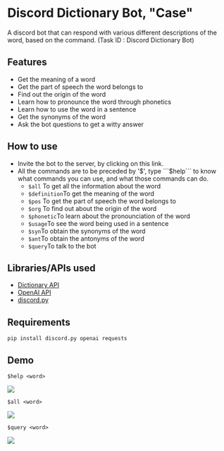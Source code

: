 # Discord Dictionary Bot, "Case" 
A discord bot that can respond with various different descriptions of the word, based on the command.
(Task ID : Discord Dictionary Bot)

## Features
* Get the meaning of a word
* Get the part of speech the word belongs to
* Find out the origin of the word
* Learn how to pronounce the word through phonetics
* Learn how to use the word in a sentence
* Get the synonyms of the word
* Ask the bot questions to get a witty answer

## How to use
* Invite the bot to the server, by clicking on this link.
* All the commands are to be preceded by '$', type ```$help``` to know what commands you can use, and what those commands can do.
  * ```$all``` To get all the information about the word 
  * ```$definition```To get the meaning of the word
  * ```$pos``` To get the part of speech the word belongs to
  * ```$org``` To find out about the origin of the word
  * ```$phonetic```To learn about the pronounciation of the word
  * ```$usage```To see the word being used in a sentence
  * ```$syn```To obtain the synonyms of the word
  * ```$ant```To obtain the antonyms of the word
  * ```$query```To talk to the bot
 
 ## Libraries/APIs used
 * [Dictionary API](https://dictionaryapi.dev/)
 * [OpenAI API](https://beta.openai.com/playground)
 * [discord.py](https://discordpy.readthedocs.io/en/stable/)
 
 ## Requirements
 ```
 pip install discord.py openai requests
 ```
 
 ## Demo
```
$help <word>
```
<img src="https://github.com/ChinmayaSharma-hue/Discord_Dictionary_Bot/blob/main/images/Screenshot%202021-11-29%20010922.jpg">


```
$all <word>
```
<img src="https://github.com/ChinmayaSharma-hue/Discord_Dictionary_Bot/blob/main/images/Screenshot%202021-11-29%20011753.jpg">


```
$query <word>
```
<img src="https://github.com/ChinmayaSharma-hue/Discord_Dictionary_Bot/blob/main/images/Screenshot%202021-11-29%20011907.jpg">
 
